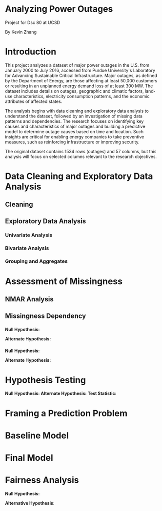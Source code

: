 # Analyzing Power Outages
Project for Dsc 80 at UCSD

By Kevin Zhang

# Introduction

This project analyzes a dataset of major power outages in the U.S. from January 2000 to July 2016, accessed from Purdue University's Laboratory for Advancing Sustainable Critical Infrastructure. Major outages, as defined by the Department of Energy, are those affecting at least 50,000 customers or resulting in an unplanned energy demand loss of at least 300 MW. The dataset includes details on outages, geographic and climatic factors, land-use characteristics, electricity consumption patterns, and the economic attributes of affected states.

The analysis begins with data cleaning and exploratory data analysis to understand the dataset, followed by an investigation of missing data patterns and dependencies. The research focuses on identifying key causes and characteristics of major outages and building a predictive model to determine outage causes based on time and location. Such insights are critical for enabling energy companies to take preventive measures, such as reinforcing infrastructure or improving security.

The original dataset contains 1534 rows (outages) and 57 columns, but this analysis will focus on selected columns relevant to the research objectives.

# Data Cleaning and Exploratory Data Analysis

## Cleaning

## Exploratory Data Analysis

### Univariate Analysis


### Bivariate Analysis

### Grouping and Aggregates

# Assessment of Missingness

## NMAR Analysis

## Missingness Dependency

### 


**Null Hypothesis:** 

**Alternate Hypothesis:** 

### 

**Null Hypothesis:** 

**Alternate Hypothesis:**  

# Hypothesis Testing

**Null Hypothesis:** 
**Alternate Hypothesis:** 
**Test Statistic:** 


# Framing a Prediction Problem


# Baseline Model


# Final Model

# Fairness Analysis

**Null Hypothesis:** 

**Alternative Hypothesis:** 

